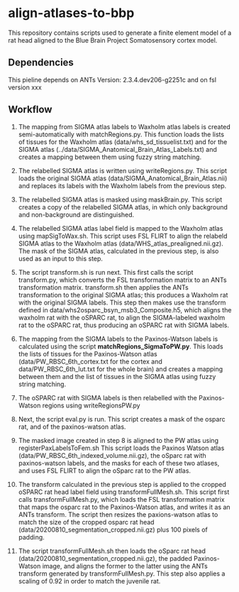 # align-atlases-to-bbp

This repository contains scripts used to generate a finite element model of a rat head aligned to the Blue Brain Project Somatosensory cortex model.

## Dependencies

This pieline depends on ANTs Version: 2.3.4.dev206-g2251c and on fsl version xxx

## Workflow

1. The mapping from SIGMA atlas labels to Waxholm atlas labels is created semi-automatically with matchRegions.py. This function loads the lists of tissues for the Waxholm atlas (data/whs_sd_tissuelist.txt) and for the SIGMA atlas (../data/SIGMA_Anatomical_Brain_Atlas_Labels.txt) and creates a mapping between them using fuzzy string matching.

2. The relabelled SIGMA atlas is written using writeRegions.py. This script loads the original SIGMA atlas (data/SIGMA_Anatomical_Brain_Atlas.nii) and replaces its labels with the Waxholm labels from the previous step.

3. The relabelled SIGMA atlas is masked using maskBrain.py. This script creates a copy of the relabelled SIGMA atlas, in which only background and non-background are distinguished.

4. The relabelled SIGMA atlas label field is mapped to the Waxholm atlas using mapSigToWax.sh. This script uses FSL FLIRT to align the relabeld SIGMA atlas to the Waxholm atlas (data/WHS_atlas_prealigned.nii.gz). The mask of the SIGMA atlas, calculated in the previous step, is also used as an input to this step.

5. The script transform.sh is run next. This first calls the script transform.py, which converts the FSL transformation matrix to an ANTs transformation matrix. transform.sh then applies the ANTs transformation to the original SIGMA atlas; this produces a Waxholm rat with the original SIGMA labels.  This step then makes use the transform defined in data/whs2osparc_bsyn_msb3_Composite.h5, which aligns the waxholm rat with the oSPARC rat, to align the SIGMA-labeled waxholm rat to the oSPARC rat, thus producing an oSPARC rat with SIGMA labels.

6. The mapping from the SIGMA labels to the Paxinos-Watson labels is calculated using the script **matchRegions_SigmaToPW.py**. This loads the lists of tissues for the Paxinos-Watson atlas (data/PW_RBSC_6th_cortex.txt for the cortex and data/PW_RBSC_6th_lut.txt for the whole brain) and creates a mapping between them and the list of tissues in the SIGMA atlas using fuzzy string matching.

7. The oSPARC rat with SIGMA labels is then relabelled with the Paxinos-Watson regions using writeRegionsPW.py

8. Next, the script eval.py is run. This script creates a mask of the osparc rat, and of the paxinos-watson atlas.

9. The masked image created in step 8 is aligned to the PW atlas using registerPaxLabelsToFem.sh This script loads the Paxinos Watson atlas (data/PW_RBSC_6th_indexed_volume.nii.gz), the oSparc rat with paxinos-watson labels, and the masks for each of these two atlases, and uses FSL FLIRT to align the oSparc rat to the PW atlas.

10. The transform calculated in the previous step is applied to the cropped oSPARC rat head label field using transformFullMesh.sh. This script first calls transformFullMesh.py, which loads the FSL transformation matrix that maps the osparc rat to the Paxinos-Watson atlas, and writes it as an ANTs transform. The script then resizes the paxions-watson atlas to match the size of the cropped osparc rat head (data/20200810_segmentation_cropped.nii.gz) plus 100 pixels of padding.
11. The script transformFullMesh.sh then loads the oSparc  rat head (data/20200810_segmentation_cropped.nii.gz),  the padded Paxinos-Watson image, and aligns the former to the latter using the ANTs transform generated by transformFullMesh.py. This step also applies a scaling of 0.92 in order to match the juvenile rat.
